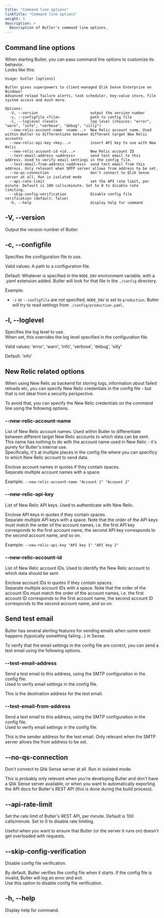 ```yaml
---
title: "Command line options"
linkTitle: "Command line options"
weight: 5
description: >
  Description of Butler's command line options.
---
```


<!-- {{% pageinfo %}}
This is a placeholder page that shows you how to use this template site.
{{% /pageinfo %}} -->

## Command line options

When starting Butler, you can pass command line options to customize its behavior.  
Looks like this:

```shell
Usage: butler [options]

Butler gives superpowers to client-managed Qlik Sense Enterprise on Windows!
Advanced reload failure alerts, task scheduler, key-value store, file system access and much more.

Options:
  -V, --version                        output the version number
  -c, --configfile <file>              path to config file
  -l, --loglevel <level>               log level (choices: "error", "warn", "info", "verbose", "debug", "silly")
  --new-relic-account-name  <name...>  New Relic account name. Used within Butler to differentiate between different target New Relic accounts
  --new-relic-api-key <key...>         insert API key to use with New Relic
  --new-relic-account-id <id...>       New Relic account ID
  --test-email-address <address>       send test email to this address. Used to verify email settings in the config file.
  --test-email-from-address <address>  send test email from this address. Only relevant when SMTP server allows from address to be set.
  --no-qs-connection                   don't connect to Qlik Sense server at all. Run in isolated mode
  --api-rate-limit                     set the API rate limit, per minute. Default is 100 calls/minute. Set to 0 to disable rate limiting.
  --skip-config-verification           Disable config file verification (default: false)
  -h, --help                           display help for command
```

## -V, --version

Output the version number of Butler.

## -c, --configfile

Specifies the configuration file to use.

Valid values: A path to a configuration file.

Default: Whatever is specified in the `NODE_ENV` environment variable, with a .yaml extension added. Butler will look for that file in the `./config` directory.

Example:

- `-c` or `--configfile` are not specified. `NODE_ENV` is set to `production`. Butler will try to read settings from `./config/production.yaml`.

## -l, --loglevel

Specifies the log level to use.  
When set, this overrides the log level specified in the configuration file.

Valid values: 'error', 'warn', 'info', 'verbose', 'debug', 'silly'

Default: 'info'

## New Relic related options

When using New Relic as backend for storing logs, information about failed reloads etc, you can specify New Relic credentials in the config file - but that is not ideal from a security perspective.

To avoid that, you can specify the New Relic credentials on the command line using the following options.

### --new-relic-account-name

List of New Relic account names. Used within Butler to differentiate between different target New Relic accounts to which data can be sent. This name has nothing to do with the account name used in New Relic - it's purely for Butler's internal use.  
Specifically, it's at multiple places in the config file where you can specificy to which New Relic account to send data.

Enclose account names in quotes if they contain spaces.  
Separate multiple account names with a space.

Example: `--new-relic-account-name "Account 1" "Account 2"`

### --new-relic-api-key

List of New Relic API keys. Used to authenticate with New Relic.

Enclose API keys in quotes if they contain spaces.  
Separate multiple API keys with a space. Note that the order of the API keys must match the order of the account names, i.e. the first API key corresponds to the first account name, the second API key corresponds to the second account name, and so on.

Example: `--new-relic-api-key "API key 1" "API key 2"`

### --new-relic-account-id

List of New Relic account IDs. Used to identify the New Relic account to which data should be sent.

Enclose account IDs in quotes if they contain spaces.  
Separate multiple account IDs with a space. Note that the order of the account IDs must match the order of the account names, i.e. the first account ID corresponds to the first account name, the second account ID corresponds to the second account name, and so on.

## Send test email

Butler has several alerting features for sending emails when some event happens (typoically something failing...) in Sense.

To verify that the email settings in the config file are correct, you can send a test email using the following options.

### --test-email-address

Send a test email to this address, using the SMTP configuration in the config file.  
Used to verify email settings in the config file.

This is the destination address for the test email.

### --test-email-from-address

Send a test email to this address, using the SMTP configuration in the config file.  
Used to verify email settings in the config file.

This is the sender address for the test email. Only relevant when the SMTP server allows the from address to be set.

## --no-qs-connection

Don't connect to Qlik Sense server at all. Run in isolated mode.

This is probably only relevant when you're developing Butler and don't have a Qlik Sense server available, or when you want to automatically exporting the API docs for Butler's REST API (this is done during the build process).

## --api-rate-limit

Set the rate limit of Butler's REST API, per minute. Default is 100 calls/minute. Set to 0 to disable rate limiting.

Useful when you want to ensure that Butler (or the server it runs on) doesn't get overloaded with requests.

## --skip-config-verification

Disable config file verification.

By default, Butler verifies the config file when it starts. If the config file is invalid, Butler will log an error and exit.  
Use this option to disable config file verification.

## -h, --help

Display help for command.
